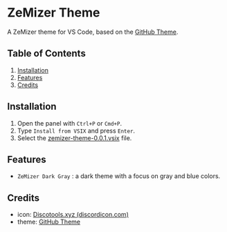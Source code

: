 # ZeMizer Theme <!-- omit in toc -->

A ZeMizer theme for VS Code, based on the [GitHub Theme](https://github.com/primer/github-vscode-theme).

## Table of Contents <!-- omit in toc -->

1. [Installation](#installation)
2. [Features](#features)
3. [Credits](#credits)

## Installation

1. Open the panel with `Ctrl+P` or `Cmd+P`.
2. Type `Install from VSIX` and press `Enter`.
3. Select the [zemizer-theme-0.0.1.vsix](zemizer-theme-0.0.1.vsix) file.

## Features

- `ZeMizer Dark Gray` : a dark theme with a focus on gray and blue colors.

## Credits

- icon: [Discotools.xyz (discordicon.com)](https://www.discordicon.com/icons-editor)
- theme: [GitHub Theme](https://github.com/primer/github-vscode-theme)
